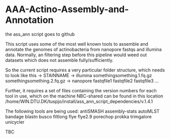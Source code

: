# AAA-Actino-Assembly-and-Annotation
the ass_ann script goes to github

This script uses some of the most well known tools to assemble and annotate the genomes of actinobacteria from nanopore fastqs and illumina data. Normally, an filtering step before this pipeline would weed out datasets which does not assemble fully/sufficiently.  

So the current script requires a very particular folder structure, which needs to look like this 
-> STAINNAME
    -> illumina
         somethingsomething.1.fq.gz
         somethingsomething.2.fq.gz
    -> nanopore
         fastqfile1
         fastqfile2
         fastqfile3
         ...

Further, it requires a set of files containing the version numbers for each tool in use, which on the machine NBC-shared can be found in this location    
  /home/WIN.DTU.DK/tuspjo/install/ass_ann_script_dependencies/v.1.4.1

The following tools are being used: 
antiSMASH
assembly-stats
autoMLST
bandage
blastn
busco
filtlong
flye
flye2.9
porechop
prokka
trimgalore
unicycler

TBC

